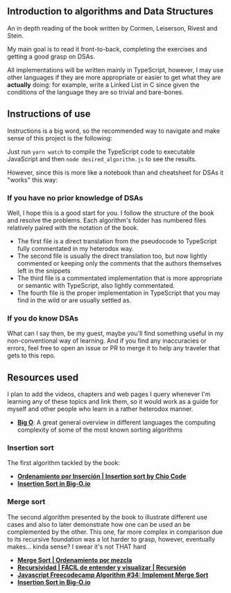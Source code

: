 ## Introduction to algorithms and Data Structures

An in depth reading of the book written by Cormen, Leiserson, Rivest and Stein.

My main goal is to read it front-to-back, completing the exercises and getting a
good grasp on DSAs.

All implementations will be written mainly in TypeScript, however, I may use other
languages if they are more appropriate or easier to get what they are __actually__
doing: for example, write a Linked List in C since given the conditions of the
language they are so trivial and bare-bones.

## Instructions of use

Instructions is a big word, so the recommended way to navigate and make sense of this project is the following:

Just run `yarn watch` to compile the TypeScript code to executable JavaScript and then
`node desired_algorithm.js` to see the results.

However, since this is more like a notebook than and cheatsheet for DSAs it "works" this way:

### If you have no prior knowledge of DSAs

Well, I hope this is a good start for you. I follow the structure of the book and resolve the
problems. Each algorithm's folder has numbered files relatively paired with the notation of the book.

- The first file is a direct translation from the pseudocode to TypeScript fully commentated in my heterodox way.
- The second file is usually the direct translation too, but now lightly commented or keeping only
the comments that the authors themselves left in the snippets
- The third file is a commentated implementation that is more appropriate or semantic
with TypeScript, also lightly commentated.
- The fourth file is the proper implementation in TypeScript that you may find
in the wild or are usually settled as.

### If you do know DSAs

What can I say then, be my guest, maybe you'll find something useful in my non-conventional way of learning.
And if you find any inaccuracies or errors, feel free to open an issue or PR to merge it to help any traveler that
gets to this repo.

## Resources used

I plan to add the videos, chapters and web pages I query whenever I'm learning any
of these topics and link them, so it would work as a guide for myself and other people
who learn in a rather heterodox manner.

- [**Big O**](https://big-o.io/): A great general overview in different languages
the computing complexity of some of the most known sorting algorithms

### Insertion sort

The first algorithm tackled by the book:

- [**Ordenamiento por Inserción | Insertion sort by Chio Code**](https://www.youtube.com/watch?v=6GU6AGEWYJY)
- [**Insertion Sort in Big-O.io**](https://big-o.io/algorithms/comparison/insertion-sort/)

### Merge sort

The second algorithm presented by the book to illustrate different use cases and
also to later demonstrate how one can be used an be complemented by the other.
This one, far more complex in comparison due to its recursive foundation was a
lot harder to grasp, however, eventually makes... kinda sense? I swear it's not THAT hard

- [**Merge Sort | Ordenamiento por mezcla**](https://www.youtube.com/watch?v=ACFZn_xQcz8)
- [**Recursividad | FÁCIL de entender y visualizar | Recursión**](https://www.youtube.com/watch?v=YwRjEOFxvO0)
- [**Javascript Freecodecamp Algorithm #34: Implement Merge Sort**](https://www.youtube.com/watch?v=x_Z9FcAPmbk)
- [**Insertion Sort in Big-O.io**](https://big-o.io/algorithms/comparison/merge-sort/)

